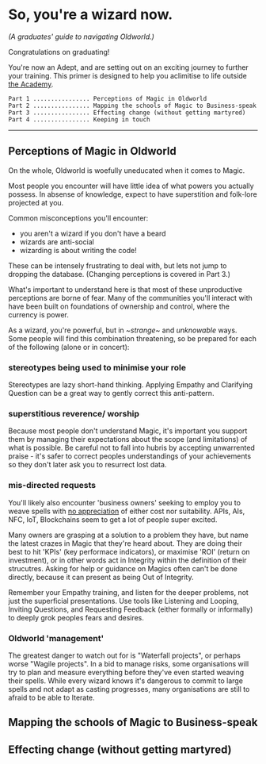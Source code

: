 So, you're a wizard now.
========================

_(A graduates' guide to navigating Oldworld.)_

Congratulations on graduating!

You're now an Adept, and are setting out on an exciting journey to further your training.
This primer is designed to help you aclimitise to life outside [the Academy](www.devacademy.co.nz).

```
Part 1 ................ Perceptions of Magic in Oldworld 
Part 2 ................ Mapping the schools of Magic to Business-speak
Part 3 ................ Effecting change (without getting martyred)
Part 4 ................ Keeping in touch
```

---


Perceptions of Magic in Oldworld 
--------------------------------

On the whole, Oldworld is woefully uneducated when it comes to Magic.

Most people you encounter will have little idea of what powers you actually possess.
In absense of knowledge, expect to have superstition and folk-lore projected at you. 

Common misconceptions you'll encounter: 
- you aren't a wizard if you don't have a beard
- wizards are anti-social
- wizarding is about writing the code!

These can be intensely frustrating to deal with, but lets not jump to dropping the database.
(Changing perceptions is covered in Part 3.)

What's important to understand here is that most of these unproductive perceptions are borne of fear.
Many of the communities you'll interact with have been built on foundations of ownership and control, where the currency is power.

As a wizard, you're powerful, but in _~strange~_ and _unknowable_ ways.
Some people will find this combination threatening, so be prepared for each of the following (alone or in concert):

### stereotypes being used to minimise your role

Stereotypes are lazy short-hand thinking.
Applying Empathy and Clarifying Question can be a great way to gently correct this anti-pattern.


### superstitious reverence/ worship

Because most people don't understand Magic, it's important you support them by managing their expectations about the scope (and limitations) of what is possible.
Be careful not to fall into hubris by accepting unwarrented praise - it's safer to correct peoples understandings of your achievements so they don't later ask you to resurrect lost data.


### mis-directed requests

You'll likely also encounter 'business owners' seeking to employ you to weave spells with [no appreciation](https://www.youtube.com/watch?v=BKorP55Aqvg
) of either cost nor suitability.
APIs, AIs, NFC, IoT, Blockchains seem to get a lot of people super excited.

Many owners are grasping at a solution to a problem they have, but name the latest crazes in Magic that they're heard about.
They are doing their best to hit 'KPIs' (key performace indicators), or maximise 'ROI' (return on investment), or in other words act in Integrity within the definition of their strucutres.
Asking for help or guidance on Magics often can't be done directly, because it can present as being Out of Integrity.

Remember your Empathy training, and listen for the deeper problems, not just the superficial presentations.
Use tools like Listening and Looping, Inviting Questions, and Requesting Feedback (either formally or informally) to deeply grok peoples fears and desires.


### Oldworld 'management'

The greatest danger to watch out for is "Waterfall projects", or perhaps worse "Wagile projects".
In a bid to manage risks, some organisations will try to plan and measure everything before they've even started weaving their spells.
While every wizard knows it's dangerous to commit to large spells and not adapt as casting progresses, many organisations are still to afraid to be able to Iterate.




Mapping the schools of Magic to Business-speak
------------------------------------------



Effecting change (without getting martyred)
-------------------------------------------




